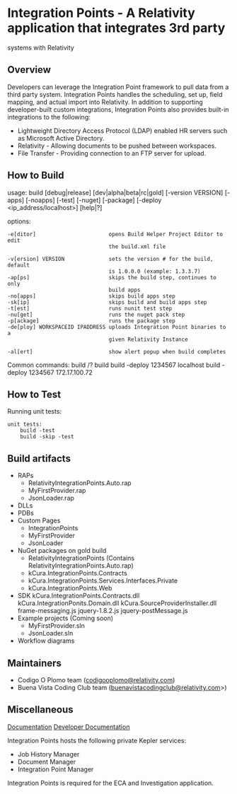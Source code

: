 # Integration Points - A Relativity application that integrates 3rd party
systems with Relativity

## Overview
 
Developers can leverage the Integration Point framework to pull data from a
third party system. Integration Points handles the scheduling, set up, field
mapping, and actual import into Relativity. In addition to supporting
developer-built custom integrations, Integration Points also provides built-in
integrations to the following:

* Lightweight Directory Access Protocol (LDAP) enabled HR servers such as
Microsoft Active Directory. 
* Relativity - Allowing documents to be pushed between workspaces.
* File Transfer - Providing connection to an FTP server for upload.
 
## How to Build
usage: build [debug|release] [dev|alpha|beta|rc|gold] [-version VERSION]
             [-apps] [-noapps] [-test] [-nuget] [-package]
             [-deploy <workspaceId> <ip_address/localhost>] [help|?]

options:

    -e[ditor]                       opens Build Helper Project Editor to edit
                                    the build.xml file

    -v[ersion] VERSION              sets the version # for the build, default
                                    is 1.0.0.0 (example: 1.3.3.7)
    -ap[ps]                         skips the build step, continues to only
                                    build apps
    -no[apps]                       skips build apps step
    -sk[ip]                         skips build and build apps step
    -t[est]                         runs nunit test step
    -nu[get]                        runs the nuget pack step
    -p[ackage]                      runs the package step
    -de[ploy] WORKSPACEID IPADDRESS uploads Integration Point binaries to a
                                    given Relativity Instance

    -al[ert]                        show alert popup when build completes

Common commands:
    build /?
    build
    build -deploy 1234567 localhost
    build -deploy 1234567 172.17.100.72

## How to Test
Running unit tests:

    unit tests:
        build -test
        build -skip -test

## Build artifacts
* RAPs
    * RelativityIntegrationPoints.Auto.rap
    * MyFirstProvider.rap
    * JsonLoader.rap
* DLLs
* PDBs
* Custom Pages
    * IntegrationPoints
    * MyFirstProvider
    * JsonLoader
* NuGet packages on gold build
    * RelativityIntegrationPoints (Contains RelativityIntegrationPoints.Auto.rap)
    * kCura.IntegrationPoints.Contracts
    * kCura.IntegrationPoints.Services.Interfaces.Private
    * kCura.IntegrationPoints.Web
* SDK
    kCura.IntegrationPoints.Contracts.dll
    kCura.IntegrationPonits.Domain.dll
    kCura.SourceProviderInstaller.dll
    frame-messaging.js
    jquery-1.8.2.js
    jquery-postMessage.js
* Example projects (Coming soon)
    * MyFirstProvider.sln
    * JsonLoader.sln
* Workflow diagrams

## Maintainers
* Codigo O Plomo team (codigooplomo@relativity.com)
* Buena Vista Coding Club team (buenavistacodingclub@relativity.com>)

## Miscellaneous
[Documentation](https://help.relativity.com/integrationpoints/Content/Relativity_Integration_Points/Integration_Points/Relativity_Integration_Points.htm)
[Developer Documentation](https://platform.relativity.com/9.5/Content/Relativity_Integration_Points/Get_started_with_integration_points.htm)

Integration Points hosts the following private Kepler services:
* Job History Manager
* Document Manager
* Integration Point Manager

Integration Points is required for the ECA and Investigation application.
